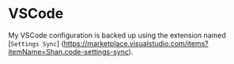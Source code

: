 # VSCode

My VSCode configuration is backed up using the extension named
[`Settings Sync`]
(https://marketplace.visualstudio.com/items?itemName=Shan.code-settings-sync).
